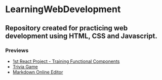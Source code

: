 # LearningWebDevelopment
## Repository created for practicing web development using HTML, CSS and Javascript.

### Previews
  * [1st React Project - Training Functional Components](https://codepen.io/daniellycosta/full/aEqVdM/)
  * [Trivia Game](https://codepen.io/daniellycosta/full/WdKWVz/)
  * [Markdown Online Editor](https://codepen.io/daniellycosta/full/qppMoV/)
